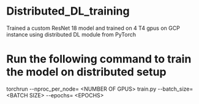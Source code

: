 # Distributed_DL_training
Trained a custom ResNet 18 model and trained on 4 T4 gpus on GCP instance using distributed DL module from PyTorch

# Run the following command to train the model on distributed setup
torchrun --nproc_per_node= \<NUMBER OF GPUS\> train.py --batch_size= \<BATCH SIZE\> --epochs= \<EPOCHS\>
